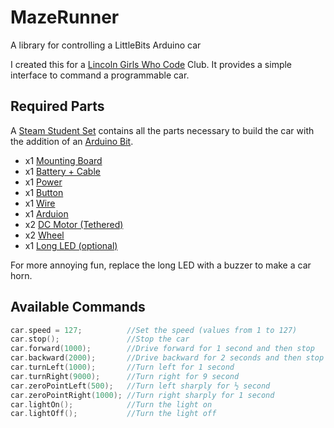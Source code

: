 # MazeRunner
A library for controlling a LittleBits Arduino car

I created this for a [Lincoln Girls Who Code](http://lincolngirlswhocode.com) Club. It provides a simple interface to command a programmable car.

## Required Parts
A [Steam Student Set](http://littlebits.cc/kits/steam-student-set) contains all the parts necessary to build the car with the addition of an [Arduino Bit](http://littlebits.cc/bits/w6-arduino).

- x1 [Mounting Board](http://littlebits.cc/accessories/mounting-board)
- x1 [Battery + Cable](http://littlebits.cc/accessories/battery-plus-cable)
- x1 [Power](http://littlebits.cc/bits/littlebits-power)
- x1 [Button](http://littlebits.cc/bits/button)
- x1 [Wire](http://littlebits.cc/bits/wire-bit)
- x1 [Arduion](http://littlebits.cc/bits/w6-arduino)
- x2 [DC Motor (Tethered)](http://littlebits.cc/bits/dc-motor-tethered)
- x2 [Wheel](https://littlebits.cc/accessories/wheel)
- x1 [Long LED (optional)](http://littlebits.cc/bits/long-led)

For more annoying fun, replace the long LED with a buzzer to make a car horn.

## Available Commands

```cpp
car.speed = 127;          //Set the speed (values from 1 to 127)
car.stop();               //Stop the car
car.forward(1000);        //Drive forward for 1 second and then stop
car.backward(2000);       //Drive backward for 2 seconds and then stop
car.turnLeft(1000);       //Turn left for 1 second
car.turnRight(9000);      //Turn right for 9 second
car.zeroPointLeft(500);   //Turn left sharply for ½ second
car.zeroPointRight(1000); //Turn right sharply for 1 second
car.lightOn();            //Turn the light on
car.lightOff();           //Turn the light off
```
